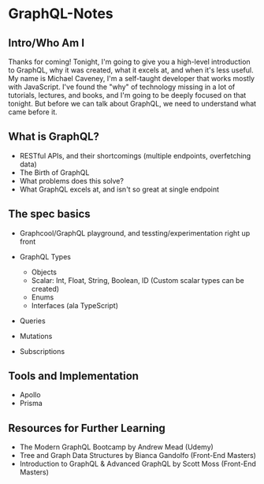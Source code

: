 # GraphQL-Notes

## Intro/Who Am I

Thanks for coming! Tonight, I'm going to give you a high-level introduction to GraphQL, why it was created, what it excels at, and when it's less useful. My name is Michael Caveney, I'm a self-taught developer that works mostly with JavaScript. I've found the "why" of technology missing in a lot of tutorials, lectures, and books, and I'm going to be deeply focused on that tonight. But before we can talk about GraphQL, we need to understand what came before it.

## What is GraphQL?

+ RESTful APIs, and their shortcomings (multiple endpoints, overfetching data)
+ The Birth of GraphQL
+ What problems does this solve?
+ What GraphQL excels at, and isn't so great at single endpoint

## The spec basics

+ Graphcool/GraphQL playground, and tessting/experimentation right up front

+ GraphQL Types
  + Objects
  + Scalar: Int, Float, String, Boolean, ID (Custom scalar types can be created)
  + Enums
  + Interfaces (ala TypeScript)
  

+ Queries
+ Mutations
+ Subscriptions

## Tools and Implementation

+ Apollo
+ Prisma 

## Resources for Further Learning

+ The Modern GraphQL Bootcamp by Andrew Mead (Udemy)
+ Tree and Graph Data Structures by Bianca Gandolfo (Front-End Masters)
+ Introduction to GraphQL & Advanced GraphQL by Scott Moss (Front-End Masters)
